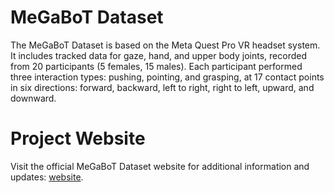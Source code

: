 # MeGaBoT Dataset

The MeGaBoT Dataset is based on the Meta Quest Pro VR headset system. It includes tracked data for gaze, hand, and upper body joints, recorded from 20 participants (5 females, 15 males). Each participant performed three interaction types: pushing, pointing, and grasping, at 17 contact points in six directions: forward, backward, left to right, right to left, upward, and downward.


# Project Website

Visit the official MeGaBoT Dataset website for additional information and updates: [website](https://natnaelb7.github.io/MeGaBoT_Website/).
